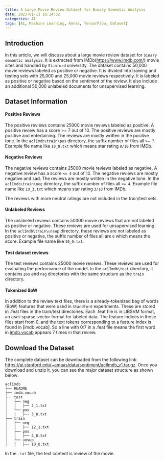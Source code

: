 ```yaml
---
title: A Large Movie Review Dataset for Binary Sementic Analysis
date: 2023-01-11 16:14:32
categories: AI
tags: [AI, Machine Learning, Keras, TensorFlow, Dataset]
---
```


## Introduction
In this article, we will discuss about a large movie review dataset for `binary semantic analysis`. It is extracted from IMDb(https://www.imdb.com/) movie sites and handled by `Stanford` university. The dataset contains 50,000 movie reviews labeled as positive or negative. It is divided into training and testing sets with 25,000 and 25,000 movie reviews respectively. It is labeled as positive or negative based on the sentiment of the review. It also include an additional 50,000 unlabeled documents for unsupervised learning. 

## Dataset Information
#### Positive Reviews
The positive reviews contains 25000 movie reviews labeled as positive. A positive review has a score >= 7 out of 10. The positive reviews are mostly positive and entertaining. The reviews are mostly written in the positive tone. In the `aclImdb\train\pos` directory, the suffix number of files all `>= 7`. Example file name like `10_8.txt` which means star rating `8/10` from IMDb.

#### Negative Reviews
The negative reviews contains 25000 movie reviews labeled as negative. A negative review has a score `<= 4` out of 10. The negative reviews are mostly negative and sad. The reviews are mostly written in the negative tone. In the `aclImdb\train\neg` directory, the suffix number of files all `<= 4`. Example file name like `10_3.txt` which means star rating `3/10` from IMDb.

The reviews with more neutral ratings are not included in the train/test sets.

#### Unlabeled Reviews
The unlabeled reviews contains 50000 movie reviews that are not labeled as positive or negative. These reviews are used for unsupervised learning. In the `aclImdb\train\unsup` directory, these reviews are not labeled as positive or negative, the suffix number of files all are `0` which means the score. Example file name like `10_0.txt`.

#### Test dataset reviews
The test reviews contains 25000 movie reviews. These reviews are used for evaluating the performance of the model. In the `aclImdb\test` directory, it contains `pos` and `neg` directories with the same structure as the `train` directory.

#### Tokenized BoW
In addition to the review text files, there is a already-tokenized bag of words (BoW) features that were used in `Standford` experiments. These are stored in .feat files in the train/test directories. Each .feat file is in LIBSVM format, an ascii sparse-vector format for labeled data. The feature indices in these files start from 0, and the text tokens corresponding to a feature index is found in [imdb.vocab]. So a line with 0:7 in a .feat file means the first word in [imdb.vocab](the) appears 7 times in that review.

## Download the Dataset
The complete dataset can be downloaded from the following link: https://ai.stanford.edu/~amaas/data/sentiment/aclImdb_v1.tar.gz. Once you download and unzip it, you can see the major dataset structure as shown below:

```
aclImdb
├── README
├── imdb.vocab 
├── test
│   ├── neg
│   │   ├── 2_1.txt
│   └── pos
│   │   ├── 3_8.txt
├── train
│   ├── neg
│   │   ├── 12_1.txt
│   ├── pos
│   │   ├── 4_8.txt
│   └── unsup
│   │   ├── 10_0.txt
```
In the `.txt` file, the text content is review of the movie.



